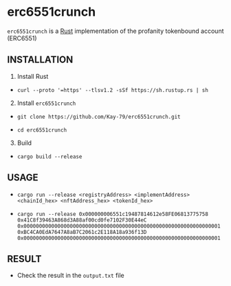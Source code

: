 # erc6551crunch

`erc6551crunch` is a [Rust](https://www.rust-lang.org) implementation of the profanity tokenbound account (ERC6551)

## INSTALLATION

1. Install Rust

-   ```shell
    curl --proto '=https' --tlsv1.2 -sSf https://sh.rustup.rs | sh
    ```

2. Install `erc6551crunch`

-   ```shell
    git clone https://github.com/Kay-79/erc6551crunch.git
    ```
-   ```shell
    cd erc6551crunch
    ```

3. Build

-   ```shell
    cargo build --release
    ```

## USAGE

-   ```Shell
    cargo run --release <registryAddress> <implementAddress> <chainId_hex> <nftAddress_hex> <tokenId_hex>
    ```

-   ```shell
    cargo run --release 0x000000006551c19487814612e58FE06813775758 0x41C8f39463A868d3A88af00cd0fe7102F30E44eC 0x0000000000000000000000000000000000000000000000000000000000000001 0xBC4CA0EdA7647A8aB7C2061c2E118A18a936f13D 0x0000000000000000000000000000000000000000000000000000000000000001
    ```

## RESULT

- Check the result in the `output.txt` file